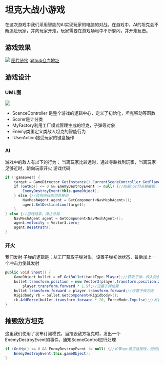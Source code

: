 # 坦克大战小游戏
在这次游戏中我们采用智能的AI实现玩家的电脑的对战。在游戏中，AI的坦克会不断追赶玩家，并向玩家开炮，玩家需要在游戏场地中不断躲闪，并开炮反击。

## 游戏效果
![](http://imglf6.nosdn.127.net/img/SFdCQXBERFlWT1FibUFDb1Vxams0bWI2d1dQb2JNSXV0RExLRnIya2hsTUFPYTFuWmtxQnBBPT0.gif)
[图片链接](http://imglf6.nosdn.127.net/img/SFdCQXBERFlWT1FibUFDb1Vxams0bWI2d1dQb2JNSXV0RExLRnIya2hsTUFPYTFuWmtxQnBBPT0.gif)
[github仓库地址](https://github.com/MrFive5555/unity3D-AI-tank)

## 游戏设计
### UML图
![](http://imglf4.nosdn.127.net/img/SFdCQXBERFlWT1RuUS9MNTY1UWIveFMwVDUxNXNyVkhDRUxqS1Q0RlRob3dZbTVCc1R5ZTFnPT0.jpg?imageView&thumbnail=500x0&quality=96&stripmeta=0&type=jpg)
- ScenceController 是整个游戏的逻辑中心，定义了初始化，坦克移动等函数
- Scorer是计分类
- MyFactory利用工厂模式管理生成的坦克，子弹等对象
- Enemy类里定义类敌人坦克的智能行为
- IUserAction接受玩家的键盘操作
### AI
游戏中的敌人有以下的行为：
当离玩家比较远时，通过寻路找到玩家，当离玩家足够近时，朝向玩家开火
游戏代码
```C#
if (!gameover) {
	target = GameDirector.GetInstance().CurrentSceneController.GetPlayerPos();		
	if (GetHp() <= 0 && EnemyDestroyEvent != null) {//如果npc坦克被摧毁，则回收它
		EnemyDestroyEvent(this.gameObject);
	} else {//否则向玩家坦克移动
		NavMeshAgent agent = GetComponent<NavMeshAgent>();
		agent.SetDestination(target);
	}
} else {//游戏结束，停止寻路
	NavMeshAgent agent = GetComponent<NavMeshAgent>();
	agent.velocity = Vector3.zero;
	agent.ResetPath();
}
```
### 开火
我们发射
子弹的逻辑是：从工厂获取子弹对象，设置子弹初始状态，最后加上一个冲击力使其发射
```C#
public void Shoot() {
	GameObject bullet = mF.GetBullet(tankType.Player);//获取子弹，传入的参数表示发出子弹的坦克类型
	bullet.transform.position = new Vector3(player.transform.position.x, 1.5f, player.transform.position.z) +
		player.transform.forward * 1.5f;//设置子弹位置
	bullet.transform.forward = player.transform.forward;//设置子弹方向
	Rigidbody rb = bullet.GetComponent<Rigidbody>();
	rb.AddForce(bullet.transform.forward * 20, ForceMode.Impulse);//发射子弹
}
```

## 摧毁敌方坦克
这里我们使用了发布订阅模式，当摧毁敌方坦克时，发出一个EnemyDestroyEvent的事件，通知SceneControl进行处理
```C#
if (GetHp() <= 0 && EnemyDestroyEvent != null) {//如果npc坦克被摧毁，则回收它
	EnemyDestroyEvent(this.gameObject);
}
```
